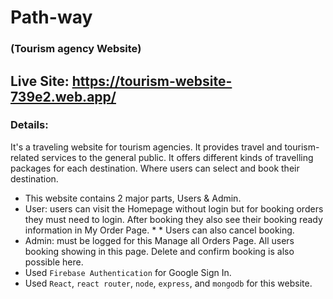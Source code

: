 # Path-way
###  (Tourism agency Website)

## Live Site: https://tourism-website-739e2.web.app/

### Details: 
It's a traveling website for tourism agencies. It provides travel and tourism-related services to the general public. It offers different kinds of travelling packages for each destination. Where users can select and book their destination. 

*  This website contains 2 major parts, Users & Admin.
*  User: users can visit the Homepage without login but for booking orders they must need to login. After booking they also see their booking ready information in My Order Page. * *  Users can also cancel booking.
*  Admin: must be logged for this Manage all Orders Page. All users booking showing in this page. Delete and confirm booking is also possible here.
*  Used `Firebase Authentication` for Google Sign In.
*  Used `React`, `react router`, `node`, `express`, and `mongodb` for this website.


